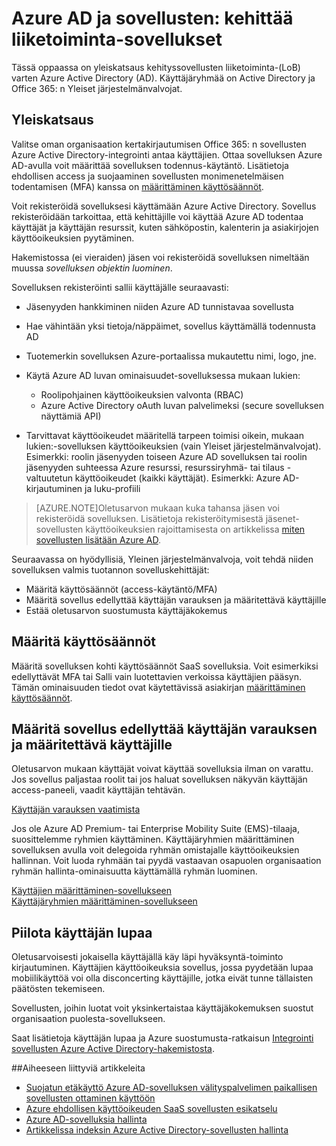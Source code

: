 <properties
    pageTitle="Azure AD ja sovellusten: käsittää yritystietokannan sovelluskehittäjille | Microsoft Azure"
    description="Kirjoitettu IT-ammattilaisille, tässä artikkelissa on ohjeita integroimiseen sovellusten Azure Active Directory-hakemistosta."
    services="active-directory"
    documentationCenter=""
    authors="kgremban"
    manager="femila"
    editor=""/>

<tags
    ms.service="active-directory"
    ms.workload="identity"
    ms.tgt_pltfrm="na"
    ms.devlang="na"
    ms.topic="article"
    ms.date="08/03/2016"
    ms.author="kgremban"/>

# <a name="azure-ad-and-applications-develop-line-of-business-apps"></a>Azure AD ja sovellusten: kehittää liiketoiminta-sovellukset

Tässä oppaassa on yleiskatsaus kehityssovellusten liiketoiminta-(LoB) varten Azure Active Directory (AD). Käyttäjäryhmää on Active Directory ja Office 365: n Yleiset järjestelmänvalvojat.

## <a name="overview"></a>Yleiskatsaus

Valitse oman organisaation kertakirjautumisen Office 365: n sovellusten Azure Active Directory-integrointi antaa käyttäjien. Ottaa sovelluksen Azure AD-avulla voit määrittää sovelluksen todennus-käytäntö. Lisätietoja ehdollisen access ja suojaaminen sovellusten monimenetelmäisen todentamisen (MFA) kanssa on [määrittäminen käyttösäännöt](active-directory-conditional-access-azuread-connected-apps.md).

Voit rekisteröidä sovelluksesi käyttämään Azure Active Directory. Sovellus rekisteröidään tarkoittaa, että kehittäjille voi käyttää Azure AD todentaa käyttäjät ja käyttäjän resurssit, kuten sähköpostin, kalenterin ja asiakirjojen käyttöoikeuksien pyytäminen.

Hakemistossa (ei vieraiden) jäsen voi rekisteröidä sovelluksen nimeltään muussa *sovelluksen objektin luominen*.

Sovelluksen rekisteröinti sallii käyttäjälle seuraavasti:

- Jäsenyyden hankkiminen niiden Azure AD tunnistavaa sovellusta
- Hae vähintään yksi tietoja/näppäimet, sovellus käyttämällä todennusta AD
- Tuotemerkin sovelluksen Azure-portaalissa mukautettu nimi, logo, jne.
- Käytä Azure AD luvan ominaisuudet-sovelluksessa mukaan lukien:
  - Roolipohjainen käyttöoikeuksien valvonta (RBAC)
  - Azure Active Directory oAuth luvan palvelimeksi (secure sovelluksen näyttämiä API)

- Tarvittavat käyttöoikeudet määritellä tarpeen toimisi oikein, mukaan lukien:-sovelluksen käyttöoikeuksien (vain Yleiset järjestelmänvalvojat). Esimerkki: roolin jäsenyyden toiseen Azure AD sovelluksen tai roolin jäsenyyden suhteessa Azure resurssi, resurssiryhmä- tai tilaus - valtuutetun käyttöoikeudet (kaikki käyttäjät). Esimerkki: Azure AD-kirjautuminen ja luku-profiili


> [AZURE.NOTE]Oletusarvon mukaan kuka tahansa jäsen voi rekisteröidä sovelluksen. Lisätietoja rekisteröitymisestä jäsenet-sovellusten käyttöoikeuksien rajoittamisesta on artikkelissa [miten sovellusten lisätään Azure AD](active-directory-how-applications-are-added.md#who-has-permission-to-add-applications-to-my-azure-ad-instance).

Seuraavassa on hyödyllisiä, Yleinen järjestelmänvalvoja, voit tehdä niiden sovelluksen valmis tuotannon sovelluskehittäjät:

- Määritä käyttösäännöt (access-käytäntö/MFA)
- Määritä sovellus edellyttää käyttäjän varauksen ja määritettävä käyttäjille
- Estää oletusarvon suostumusta käyttäjäkokemus

## <a name="configure-access-rules"></a>Määritä käyttösäännöt

Määritä sovelluksen kohti käyttösäännöt SaaS sovelluksia. Voit esimerkiksi edellyttävät MFA tai Salli vain luotettavien verkoissa käyttäjien pääsyn. Tämän ominaisuuden tiedot ovat käytettävissä asiakirjan [määrittäminen käyttösäännöt](active-directory-conditional-access-azuread-connected-apps.md).

## <a name="configure-the-app-to-require-user-assignment-and-assign-users"></a>Määritä sovellus edellyttää käyttäjän varauksen ja määritettävä käyttäjille

Oletusarvon mukaan käyttäjät voivat käyttää sovelluksia ilman on varattu. Jos sovellus paljastaa roolit tai jos haluat sovelluksen näkyvän käyttäjän access-paneeli, vaadit käyttäjän tehtävän.

[Käyttäjän varauksen vaatimista](active-directory-applications-guiding-developers-requiring-user-assignment.md)

Jos ole Azure AD Premium- tai Enterprise Mobility Suite (EMS)-tilaaja, suosittelemme ryhmien käyttäminen. Käyttäjäryhmien määrittäminen sovelluksen avulla voit delegoida ryhmän omistajalle käyttöoikeuksien hallinnan. Voit luoda ryhmään tai pyydä vastaavan osapuolen organisaation ryhmän hallinta-ominaisuutta käyttämällä ryhmän luominen.

[Käyttäjien määrittäminen-sovellukseen](active-directory-applications-guiding-developers-assigning-users.md)  
[Käyttäjäryhmien määrittäminen-sovellukseen](active-directory-applications-guiding-developers-assigning-groups.md)

## <a name="suppress-user-consent"></a>Piilota käyttäjän lupaa

Oletusarvoisesti jokaisella käyttäjällä käy läpi hyväksyntä-toiminto kirjautuminen. Käyttäjien käyttöoikeuksia sovellus, jossa pyydetään lupaa mobiilikäyttöä voi olla disconcerting käyttäjille, jotka eivät tunne tällaisten päätösten tekemiseen.

Sovellusten, joihin luotat voit yksinkertaistaa käyttäjäkokemuksen suostut organisaation puolesta-sovellukseen.

Saat lisätietoja käyttäjän lupaa ja Azure suostumusta-ratkaisun [Integrointi sovellusten Azure Active Directory-hakemistosta](active-directory-integrating-applications.md).

##<a name="related-articles"></a>Aiheeseen liittyviä artikkeleita

- [Suojatun etäkäyttö Azure AD-sovelluksen välityspalvelimen paikallisen sovellusten ottaminen käyttöön](active-directory-application-proxy-get-started.md)
- [Azure ehdollisen käyttöoikeuden SaaS sovellusten esikatselu](active-directory-conditional-access-azuread-connected-apps.md)
- [Azure AD-sovelluksia hallinta](active-directory-managing-access-to-apps.md)
- [Artikkelissa indeksin Azure Active Directory-sovellusten hallinta](active-directory-apps-index.md)
